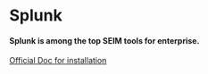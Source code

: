 # Splunk
#### Splunk is among the top SEIM tools for enterprise.
[Official Doc for installation](https://docs.splunk.com/Documentation/Splunk/8.1.2/SearchTutorial/InstallSplunk)
